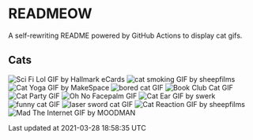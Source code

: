 # READMEOW

A self-rewriting README powered by GitHub Actions to display cat gifs.

## Cats

![Sci Fi Lol GIF by Hallmark eCards](https://media1.giphy.com/media/BzyTuYCmvSORqs1ABM/200.gif?cid=a0cc1d54l740heo5u0i0tu447b7xb2sh1ppm20ya9gptns8r&rid=200.gif)
![cat smoking GIF by sheepfilms](https://media3.giphy.com/media/3o6Zt481isNVuQI1l6/200.gif?cid=a0cc1d54l740heo5u0i0tu447b7xb2sh1ppm20ya9gptns8r&rid=200.gif)
![Cat Yoga GIF by MakeSpace](https://media4.giphy.com/media/xUPGcyi4YxcZp8dWZq/200.gif?cid=a0cc1d54l740heo5u0i0tu447b7xb2sh1ppm20ya9gptns8r&rid=200.gif)
![bored cat GIF](https://media1.giphy.com/media/mlvseq9yvZhba/200.gif?cid=a0cc1d54l740heo5u0i0tu447b7xb2sh1ppm20ya9gptns8r&rid=200.gif)
![Book Club Cat GIF](https://media2.giphy.com/media/1iu8uG2cjYFZS6wTxv/200.gif?cid=a0cc1d54l740heo5u0i0tu447b7xb2sh1ppm20ya9gptns8r&rid=200.gif)
![Cat Party GIF](https://media1.giphy.com/media/jpbnoe3UIa8TU8LM13/200.gif?cid=a0cc1d54l740heo5u0i0tu447b7xb2sh1ppm20ya9gptns8r&rid=200.gif)
![Oh No Facepalm GIF](https://media1.giphy.com/media/yFQ0ywscgobJK/200.gif?cid=a0cc1d54l740heo5u0i0tu447b7xb2sh1ppm20ya9gptns8r&rid=200.gif)
![Cat Ear GIF by swerk](https://media1.giphy.com/media/MCfhrrNN1goH6/200.gif?cid=a0cc1d54l740heo5u0i0tu447b7xb2sh1ppm20ya9gptns8r&rid=200.gif)
![funny cat GIF](https://media3.giphy.com/media/13CoXDiaCcCoyk/200.gif?cid=a0cc1d54l740heo5u0i0tu447b7xb2sh1ppm20ya9gptns8r&rid=200.gif)
![laser sword cat GIF](https://media2.giphy.com/media/q1MeAPDDMb43K/200.gif?cid=a0cc1d54l740heo5u0i0tu447b7xb2sh1ppm20ya9gptns8r&rid=200.gif)
![Cat Reaction GIF by sheepfilms](https://media3.giphy.com/media/1KoN1DMBnCMWk/200.gif?cid=a0cc1d54l740heo5u0i0tu447b7xb2sh1ppm20ya9gptns8r&rid=200.gif)
![Mad The Internet GIF by MOODMAN](https://media3.giphy.com/media/VbnUQpnihPSIgIXuZv/200.gif?cid=a0cc1d54l740heo5u0i0tu447b7xb2sh1ppm20ya9gptns8r&rid=200.gif)


Last updated at 2021-03-28 18:58:35 UTC